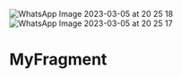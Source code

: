 ![WhatsApp Image 2023-03-05 at 20 25 18](https://user-images.githubusercontent.com/110070307/222963291-5c9db579-4b27-4828-bebd-423a04e08e9d.jpeg)
![WhatsApp Image 2023-03-05 at 20 25 17](https://user-images.githubusercontent.com/110070307/222963297-575953e1-b9ef-4fce-ad4c-6c96630d1b59.jpeg)
# MyFragment
